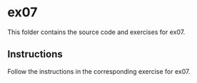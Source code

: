 # ex07

This folder contains the source code and exercises for ex07.

## Instructions
Follow the instructions in the corresponding exercise for ex07.
